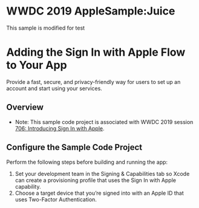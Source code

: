 # WWDC 2019 AppleSample:Juice
This sample is modified for test 

# Adding the Sign In with Apple Flow to Your App

Provide a fast, secure, and privacy-friendly way for users to set up an account and start using your services.

## Overview

- Note: This sample code project is associated with WWDC 2019 session [706: Introducing Sign In with Apple](https://developer.apple.com/videos/play/wwdc19/706/).

## Configure the Sample Code Project

Perform the following steps before building and running the app:

1. Set your development team in the Signing & Capabilities tab so Xcode can create a provisioning profile that uses the Sign In with Apple capability.
2. Choose a target device that you’re signed into with an Apple ID that uses Two-Factor Authentication.
 
